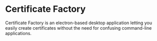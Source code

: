# Certificate Factory

Certificate Factory is an electron-based desktop application letting you easily create certificates without the need
for confusing command-line applications.
